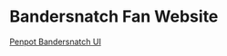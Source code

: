 # Bandersnatch Fan Website
[Penpot Bandersnatch UI ](https://design.penpot.app/#/view/1f9b4a20-38f0-11ec-a516-23056af0be2f?page-id=1f9b4a21-38f0-11ec-a516-23056af0be2f&index=0&share-id=78430f30-3a78-11ec-a516-23056af0be2f)

